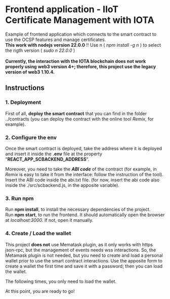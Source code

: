 # Frontend application - IIoT Certificate Management with IOTA

Example of frontend application which connects to the smart contract to use the OCSP features and manage certificates.<br>
**This work with nodejs version 22.0.0** !! Use n ( _npm install -g n_ ) to select the rigth version ( _sudo n 22.0.0_ )
<br>
<br>
**Currently, the interaction with the IOTA blockchain does not work properly using web3 version 4+; therefore, this project use the legacy version of web3 1.10.4.**

## Instructions

### 1. Deployment
  First of all, **deploy the smart contract** that you can find in the folder ../contracts (you can deploy the contract with the online tool _Remix_, for example).

### 2. Configure the env
  Once the smart contract is deployed, take the address where it is deployed and insert it inside the **.env** file at the property "**REACT_APP_SCBACKEND_ADDRESS**". <br>

  Moreover, you need to take the _**ABI code**_ of the contract (for example, in _Remix_ is easy to take it from the interface: follow the instruction of the tool). Insert the ABI code inside the abi.txt file. (for now, insert the abi code also inside the ./src/scbackend.js, in the apposite variable).

### 3. Run npm
  Run **npm install**, to install the necessary dependencies of the project. <br>
  Run **npm start**, to run the frontend. It should automatically open the browser at _localhost:3000_. If not, open it manually.

### 4. Create / Load the wallet
  This project **does not** use Mematask plugin, as it only works with https json-rpc, but the management of events needs wss interactions. So, the Metamask plugin is not needed, but you need to create and load a personal wallet prior to use the smart contract interactions. Use the apposite form to create a wallet the first time and save it with a password; then you can load the wallet. 
  
  The following times, you only need to load the wallet.

At this point, you are ready to go!
